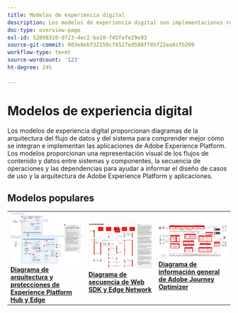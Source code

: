 ```yaml
---
title: Modelos de experiencia digital
description: Los modelos de experiencia digital son implementaciones repetibles creadas para tratar estrategias y solucionar problemas empresariales existentes. Aceleran el tiempo de creación de valor y ofrecen una ruta rápida hacia el éxito.
doc-type: overview-page
exl-id: 52898310-9723-4ec2-ba10-f45fefe29e93
source-git-commit: 003e8ebf32150cf6527ed588ff05f22ea8cfb209
workflow-type: tm+mt
source-wordcount: '123'
ht-degree: 24%

---
```


# Modelos de experiencia digital

Los modelos de experiencia digital proporcionan diagramas de la arquitectura del flujo de datos y del sistema para comprender mejor cómo se integran e implementan las aplicaciones de Adobe Experience Platform. Los modelos proporcionan una representación visual de los flujos de contenido y datos entre sistemas y componentes, la secuencia de operaciones y las dependencias para ayudar a informar el diseño de casos de uso y la arquitectura de Adobe Experience Platform y aplicaciones.

## Modelos populares

<table>
<tr>
  <td>
    <a href="experience-platform/guardrails.md">
      <img alt="Arquitectura de Experience Platform Hub y Edge" src="experience-platform/assets/aep_edge_hub_latency_v1.svg" />
    </a>
    <div>
      <a href="experience-platform/guardrails.md">
    <strong>Diagrama de arquitectura y protecciones de Experience Platform Hub y Edge</strong>
    </a>
    </div>
  </td>
   <td>
    <a href="experience-platform/deployment/websdk.md">
      <img alt="Diagrama de secuencia de Edge" src="experience-platform/deployment/assets/web_sdk_sequence.svg" />
    </a>
    <div>
      <a href="experience-platform/deployment/websdk.md">
    <strong>Diagrama de secuencia de Web SDK y Edge Network</strong>
    </a>
    </div>
  </td>
  <td>
    <a href="customer-journeys/journey-optimizer/journey-optimizer-overview.md">
      <img alt="Diagrama de información general de Journey Optimizer" src="customer-journeys/journey-optimizer/images/ajo-architecture.svg" />
    </a>
    <div>
      <a href="customer-journeys/journey-optimizer/journey-optimizer-overview.md">
    <strong>Diagrama de información general de Adobe Journey Optimizer</strong>
    </a>
    </div>
  </td>
</tr>
</table>

</div>